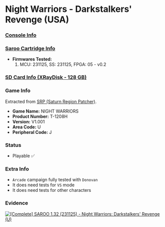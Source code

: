 # Night Warriors - Darkstalkers' Revenge (USA)

### [Console Info](../../../../../Info/Consoles/VA13/README.md)

### [Saroo Cartridge Info](../../../../../Info/Cartridges/RetroGameParadiseStore/1.32F/README.md)

- <b>Firmwares Tested:</b>
  1. MCU: 231125, SS: 231125, FPGA: 05 - v0.2

### [SD Card Info (XRayDisk - 128 GB)](../../../../../Info/SdCards/XRayDisk/128GB/fat32/README.md)

### Game Info

Extracted from [SRP (Saturn Region Patcher)](https://segaxtreme.net/resources/saturn-region-patcher.81/download).

- <b>Game Name:</b> NIGHT WARRIORS
- <b>Product Number:</b> T-1208H
- <b>Version:</b> V1.001
- <b>Area Code:</b> U
- <b>Peripheral Code:</b> J

### Status

- Playable :white_check_mark:

### Extra Info

- `Arcade` campaign fully tested with `Donovan`
- It does need tests for `VS` mode
- It does need tests for other characters

### Evidence

[![[Complete] SAROO 1.32 (231125) - Night Warriors: Darkstalkers' Revenge (U)](https://img.youtube.com/vi/oRQJ5ViXGME/0.jpg)](https://www.youtube.com/watch?v=oRQJ5ViXGME)

